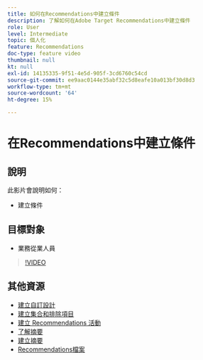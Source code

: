 ```yaml
---
title: 如何在Recommendations中建立條件
description: 了解如何在Adobe Target Recommendations中建立條件
role: User
level: Intermediate
topic: 個人化
feature: Recommendations
doc-type: feature video
thumbnail: null
kt: null
exl-id: 14135335-9f51-4e5d-905f-3cd6760c54cd
source-git-commit: ee9aac0144e35abf32c5d8eafe10a013bf30d8d3
workflow-type: tm+mt
source-wordcount: '64'
ht-degree: 15%

---
```


# 在Recommendations中建立條件

## 說明

此影片會說明如何：

* 建立條件

## 目標對象

* 業務從業人員

>[!VIDEO](https://video.tv.adobe.com/v/27694?quality=12)

## 其他資源

* [建立自訂設計](create-custom-designs.md)
* [建立集合和排除項目](create-collections-and-exclusions.md)
* [建立 Recommendations 活動](create-a-recommendations-activity.md)
* [了解摘要](understanding-feeds.md)
* [建立摘要](create-a-feed.md)
* [Recommendations檔案](https://docs.adobe.com/content/help/en/target/using/recommendations/recommendations.html)
